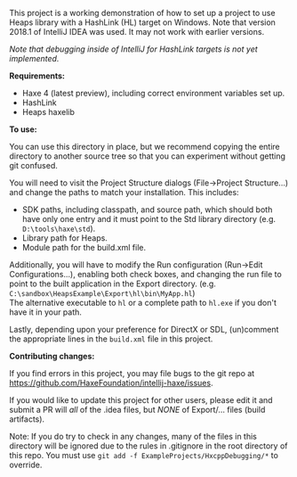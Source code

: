 This project is a working demonstration of how to set up a project to use Heaps
library with a HashLink (HL) target on Windows.  Note that version 2018.1
of IntelliJ IDEA was used.  It may not work with earlier versions.

_Note that debugging inside of IntelliJ for HashLink targets is not yet implemented._

**Requirements:**
- Haxe 4 (latest preview), including correct environment variables set up. 
- HashLink
- Heaps haxelib

**To use:**

You can use this directory in place, but we recommend copying the entire 
directory to another source tree so that you can experiment without getting 
git confused.

You will need to visit the Project Structure dialogs (File->Project Structure...)
and change the paths to match your installation.  This includes:
- SDK paths, including classpath, and source path, which should both have
only one entry and it must point
to the Std library directory (e.g. `D:\tools\haxe\std`).
- Library path for Heaps.
- Module path for the build.xml file.

Additionally, you will have to modify the Run configuration 
(Run->Edit Configurations...), enabling both check boxes, and changing the
run file to point to the built application in the Export directory. 
(e.g. `C:\sandbox\HeapsExample\Export\hl\bin\MyApp.hl`)  
The alternative executable to `hl` or a complete path to `hl.exe` if you don't
have it in your path.
 
Lastly, depending upon your preference for DirectX or SDL, (un)comment the
appropriate lines in the `build.xml` file in this project.


**Contributing changes:**

If you find errors in this project, you may file bugs to the git repo at
https://github.com/HaxeFoundation/intellij-haxe/issues.

If you would like to update this project for other users, please edit it and 
submit a PR will *all* of the .idea files, but *NONE* of Export/... files
(build artifacts).

Note: If you do try to check in any changes, many of the files 
in this directory will be ignored due to the rules in .gitignore in the root
directory of this repo.  You must use `git add -f ExampleProjects/HxcppDebugging/*`
to override.